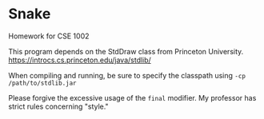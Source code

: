 # Snake
Homework for CSE 1002

This program depends on the StdDraw class from Princeton University. https://introcs.cs.princeton.edu/java/stdlib/

When compiling and running, be sure to specify the classpath using `-cp /path/to/stdlib.jar`

Please forgive the excessive usage of the `final` modifier.  My professor has strict rules concerning "style."

